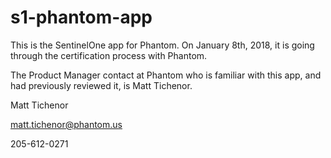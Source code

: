 # s1-phantom-app

This is the SentinelOne app for Phantom.
On January 8th, 2018, it is going through the certification process with Phantom.

The Product Manager contact at Phantom who is familiar with this app, and had previously reviewed it, is Matt Tichenor.

Matt Tichenor

matt.tichenor@phantom.us

205-612-0271
